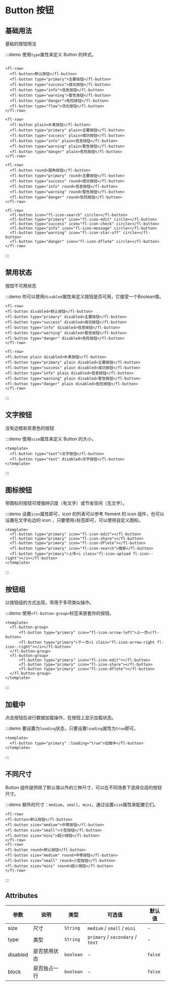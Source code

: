 # Button 按钮

## 基础用法
基础的按钮用法

:::demo 使用`type`属性来定义 Button 的样式。
  ```vue

<fl-row>
    <fl-button>默认按钮</fl-button>
    <fl-button type="primary">主要按钮</fl-button>
    <fl-button type="success">成功按钮</fl-button>
    <fl-button type="info">信息按钮</fl-button>
    <fl-button type="warning">警告按钮</fl-button>
    <fl-button type="danger">危险按钮</fl-button>
    <fl-button type="flow">流光按钮</fl-button>
</fl-row>

<fl-row>
    <fl-button plain>朴素按钮</fl-button>
    <fl-button type="primary" plain>主要按钮</fl-button>
    <fl-button type="success" plain>成功按钮</fl-button>
    <fl-button type="info" plain>信息按钮</fl-button>
    <fl-button type="warning" plain>警告按钮</fl-button>
    <fl-button type="danger" plain>危险按钮</fl-button>
</fl-row>

<fl-row>
    <fl-button round>圆角按钮</fl-button>
    <fl-button type="primary" round>主要按钮</fl-button>
    <fl-button type="success" round>成功按钮</fl-button>
    <fl-button type="info" round>信息按钮</fl-button>
    <fl-button type="warning" round>警告按钮</fl-button>
    <fl-button type="danger" round>危险按钮</fl-button>
</fl-row>

<fl-row>
    <fl-button icon="fl-icon-search" circle></fl-button>
    <fl-button type="primary" icon="fl-icon-edit" circle></fl-button>
    <fl-button type="success" icon="fl-icon-check" circle></fl-button>
    <fl-button type="info" icon="fl-icon-message" circle></fl-button>
    <fl-button type="warning" icon="fl-icon-star-off" circle></fl-button>
    <fl-button type="danger" icon="fl-icon-dflete" circle></fl-button>
</fl-row>
  ```
:::

## 禁用状态
按钮不可用状态

:::demo 你可以使用`disabled`属性来定义按钮是否可用，它接受一个Boolean值。
  ```vue
<fl-row>
  <fl-button disabled>默认按钮</fl-button>
  <fl-button type="primary" disabled>主要按钮</fl-button>
  <fl-button type="success" disabled>成功按钮</fl-button>
  <fl-button type="info" disabled>信息按钮</fl-button>
  <fl-button type="warning" disabled>警告按钮</fl-button>
  <fl-button type="danger" disabled>危险按钮</fl-button>
</fl-row>

<fl-row>
  <fl-button plain disabled>朴素按钮</fl-button>
  <fl-button type="primary" plain disabled>主要按钮</fl-button>
  <fl-button type="success" plain disabled>成功按钮</fl-button>
  <fl-button type="info" plain disabled>信息按钮</fl-button>
  <fl-button type="warning" plain disabled>警告按钮</fl-button>
  <fl-button type="danger" plain disabled>危险按钮</fl-button>
</fl-row>
  ```
:::

## 文字按钮
没有边框和背景色的按钮

:::demo 使用`size`属性来定义 Button 的大小。


  ```vue
  <template>
    <fl-button type="text">文字按钮</fl-button>
    <fl-button type="text" disabled>文字按钮</fl-button>
  </template>
  ```
:::

## 图标按钮
带图标的按钮可增强辨识度（有文字）或节省空间（无文字）。

:::demo 设置`icon`属性即可，icon 的列表可以参考 flement 的 icon 组件，也可以设置在文字右边的 icon ，只要使用`i`标签即可，可以使用自定义图标。

  ```vue
  <template>
    <fl-button type="primary" icon="fl-icon-edit"></fl-button>
    <fl-button type="primary" icon="fl-icon-share"></fl-button>
    <fl-button type="primary" icon="fl-icon-dflete"></fl-button>
    <fl-button type="primary" icon="fl-icon-search">搜索</fl-button>
    <fl-button type="primary">上传<i class="fl-icon-upload fl-icon--right"></i></fl-button>
  </template>
  ```
:::

## 按钮组
以按钮组的方式出现，常用于多项类似操作。

:::demo 使用`<fl-button-group>`标签来嵌套你的按钮。

  ```vue
  <template>
    <fl-button-group>
        <fl-button type="primary" icon="fl-icon-arrow-left">上一页</fl-button>
        <fl-button type="primary">下一页<i class="fl-icon-arrow-right fl-icon--right"></i></fl-button>
    </fl-button-group>
    <fl-button-group>
        <fl-button type="primary" icon="fl-icon-edit"></fl-button>
        <fl-button type="primary" icon="fl-icon-share"></fl-button>
        <fl-button type="primary" icon="fl-icon-dflete"></fl-button>
    </fl-button-group>
  </template>
  ```
:::

## 加载中
点击按钮后进行数据加载操作，在按钮上显示加载状态。

:::demo 要设置为`loading`状态，只要设置`loading`属性为`true`即可。

  ```vue
  <template>
    <fl-button type="primary" :loading="true">加载中</fl-button>
  </template>
  ```
:::

## 不同尺寸
Button 组件提供除了默认值以外的三种尺寸，可以在不同场景下选择合适的按钮尺寸。

:::demo 额外的尺寸：`medium`、`small`、`mini`，通过设置`size`属性来配置它们。

  ```vue
<fl-row>
  <fl-button>默认按钮</fl-button>
  <fl-button size="medium">中等按钮</fl-button>
  <fl-button size="small">小型按钮</fl-button>
  <fl-button size="mini">超小按钮</fl-button>
</fl-row>
<fl-row>
  <fl-button round>默认按钮</fl-button>
  <fl-button size="medium" round>中等按钮</fl-button>
  <fl-button size="small" round>小型按钮</fl-button>
  <fl-button size="mini" round>超小按钮</fl-button>
</fl-row>
  ```
:::

## Attributes

|参数|说明|类型|可选值|默认值|
|---|---|---|---|---|
|size|尺寸|`String`|`medium` / `small` / `mini`|-|
|type|类型|`String`|`primary` / `secondary` / `text`|-|
|disabled|是否禁用状态|`boolean`|-|`false`|
|block|是否独占一行|`boolean`|-|`false`|
